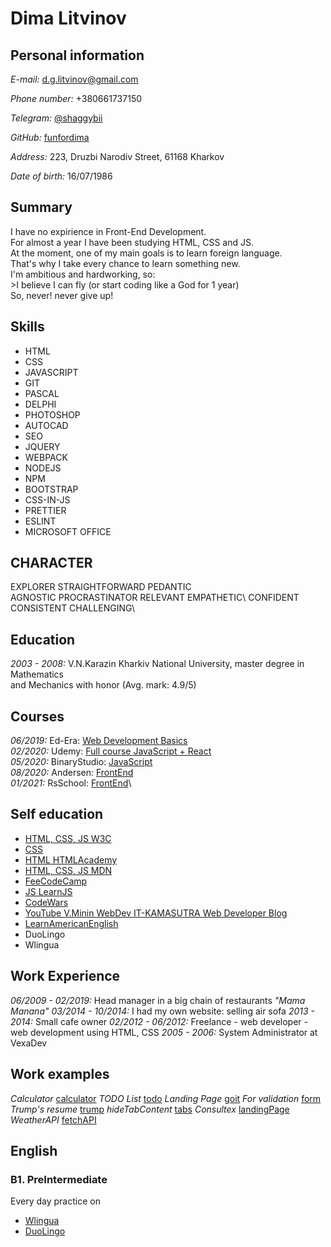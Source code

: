 # Dima Litvinov #

## Personal information ##

*E-mail:* [d.g.litvinov@gmail.com][mail]

*Phone number:* +380661737150

*Telegram:* [@shaggybii][telegram]

*GitHub:* [funfordima][git]

*Address:* 223, Druzbi Narodiv Street, 61168 Kharkov

*Date of birth:* 16/07/1986

## Summary ##

I have no expirience in Front-End Development.\
For almost a year I have been studying HTML, CSS and JS.\
At the moment, one of my main goals is to learn foreign language.\
That's why I take every chance to learn something new.\
I'm ambitious and hardworking, so:\
    >I believe I can fly
    (or start coding like a God for 1 year)\
So, never! never give up!

## Skills ##

* HTML
* CSS
* JAVASCRIPT
* GIT
* PASCAL
* DELPHI
* PHOTOSHOP
* AUTOCAD
* SEO
* JQUERY
* WEBPACK
* NODEJS
* NPM
* BOOTSTRAP
* CSS-IN-JS
* PRETTIER
* ESLINT
* MICROSOFT OFFICE

## CHARACTER ##

EXPLORER STRAIGHTFORWARD PEDANTIC\
AGNOSTIC PROCRASTINATOR RELEVANT EMPATHETIC\ 
CONFIDENT CONSISTENT CHALLENGING\

## Education ##

*2003 - 2008:* V.N.Karazin Kharkiv National University, master degree in Mathematics\
and Mechanics with  honor (Avg. mark: 4.9/5)

## Courses ##

*06/2019:* Ed-Era: [Web Development Basics][coursera]\
*02/2020:* Udemy: [Full course JavaScript + React][udemy]\
*05/2020:* BinaryStudio: [JavaScript][binary]\
*08/2020:* Andersen: [FrontEnd][andersen]\
*01/2021:* RsSchool: [FrontEnd][RsSchool]\

## Self education ##

* [HTML, CSS, JS W3C](https://www.w3schools.com/)
* [CSS](https://css.in.ua/)
* [HTML HTMLAcademy](https://htmlacademy.ru/)
* [HTML, CSS, JS MDN](https://developer.mozilla.org/)
* [FeeCodeCamp](https://www.freecodecamp.org/)
* [JS LearnJS](https://learn.javascript.ru/)
* [CodeWars](https://www.codewars.com/)
* [YouTube V.Minin WebDev IT-KAMASUTRA Web Developer Blog](https://www.youtube.com/channel/UCg8ss4xW9jASrqWGP30jXiw)
* [LearnAmericanEnglish](https://www.learnamericanenglishonline.com/)
* DuoLingo
* Wlingua

## Work Experience ##

*06/2009 - 02/2019:* Head manager in a big chain of restaurants *"Mama Manana"*
*03/2014 - 10/2014:* I had my own website: selling air sofa
*2013 - 2014:* Small cafe owner
*02/2012 - 06/2012:* Freelance - web developer - web development using HTML, CSS
*2005 - 2006:* System Administrator at VexaDev

## Work examples ##

*Calculator* [calculator](https://github.com/funfordima/simpleCalculator)
*TODO List* [todo](https://github.com/funfordima/ToDo)
*Landing Page* [goit](https://github.com/funfordima/GoIT)
*For validation* [form](https://github.com/funfordima/ValidationFormJs)
*Trump's resume* [trump](https://github.com/funfordima/homepage)
*hideTabContent* [tabs](https://github.com/funfordima/HideTabContent)
*Consultex* [landingPage](https://github.com/funfordima/Consultex)
*WeatherAPI* [fetchAPI](https://github.com/funfordima/weatherAPI)


## English ##
### B1. PreIntermediate ###
Every day practice on
* [Wlingua][wlingua]
* [DuoLingo][duolingo]


[coursera]: https://courses.ed-era.com/courses/course-v1:EDERA_BBF+WEB+2019/info
[binary]: https://academy.binary-studio.com/ua/technology/js/
[andersen]: https://andersenlab.com/events
[RsSchool]: https://docs.rs.school/#/rs-school-chats
[udemy]: https://www.udemy.com/course/javascript_full/learn
[wlingua]: https://wlingua.com/en/
[duolingo]: https://en.duolingo.com/
[mail]: mailto:d.g.litvinov@gmail.com
[telegram]: https://t.me/shaggybii
[git]: https://github.com/funfordima